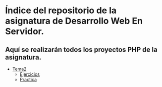 # Índice del repositorio de la asignatura de Desarrollo Web En Servidor.
## Aquí se realizarán todos los proyectos PHP de la asignatura.

- [Tema2](#Tema2)
  - [Ejercicios](#Ejercicios)
  - [Practica](#Practica) 
